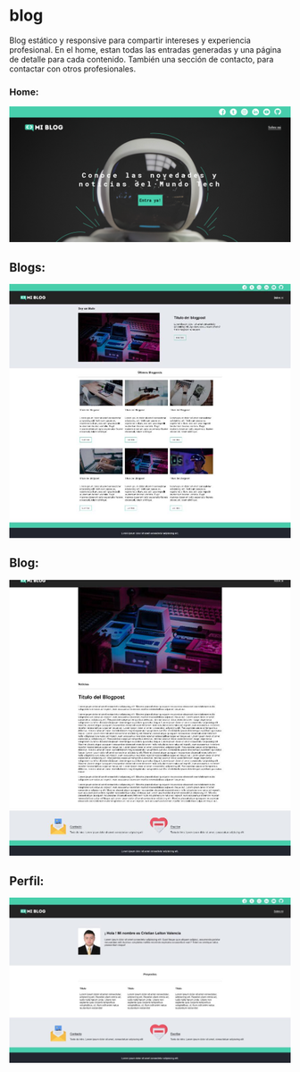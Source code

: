 # blog

Blog estático y responsive para compartir intereses y experiencia profesional. En el home, estan todas las entradas generadas y una página de detalle para cada contenido. También una sección de contacto, para contactar con otros profesionales.

### Home:

![Screenshot](screenshots/home.png)

## Blogs:

![Screenshot](screenshots/blogs.jpeg)

## Blog:

![Screenshot](screenshots/blog.jpeg)

## Perfil:

![Screenshot](screenshots/perfil.jpeg)
